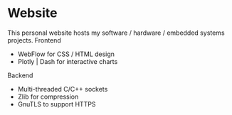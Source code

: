 # Website
This personal website hosts my software / hardware / embedded systems projects.
Frontend
* WebFlow for CSS / HTML design
* Plotly | Dash for interactive charts

Backend
* Multi-threaded C/C++ sockets
* Zlib for compression
* GnuTLS to support HTTPS 
